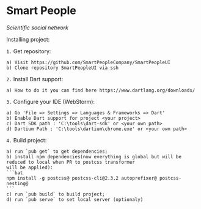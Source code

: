 # Smart People

_Scientific social network_

Installing project:

`1.` Get repository:

	a) Visit https://github.com/SmartPeopleCompany/SmartPeopleUI
	b) Clone repository SmartPeopleUI via ssh

`2.` Install Dart support:

	a) How to do it you can find here https://www.dartlang.org/downloads/

`3.` Configure your IDE (WebStorm):

	a) Go 'File => Settings => Languages & Frameworks => Dart'
	b) Enable Dart support for project <your project>
	c) Dart SDK path : 'C:\tools\dart-sdk' or <your own path>
	d) Dartium Path : 'C:\tools\dartium\chrome.exe' or <your own path>

`4.` Build project:

	a) run `pub get` to get dependencies;
	b) install npm dependencies(now everything is global but will be reduced to local when PR to postcss transformer
	will be applied):
	```bat
	npm install -g postcss@ postcss-cli@2.3.2 autoprefixer@ postcss-nesting@
	```
	c) run `pub build` to build project;
	d) run `pub serve` to set local server (optionaly)

